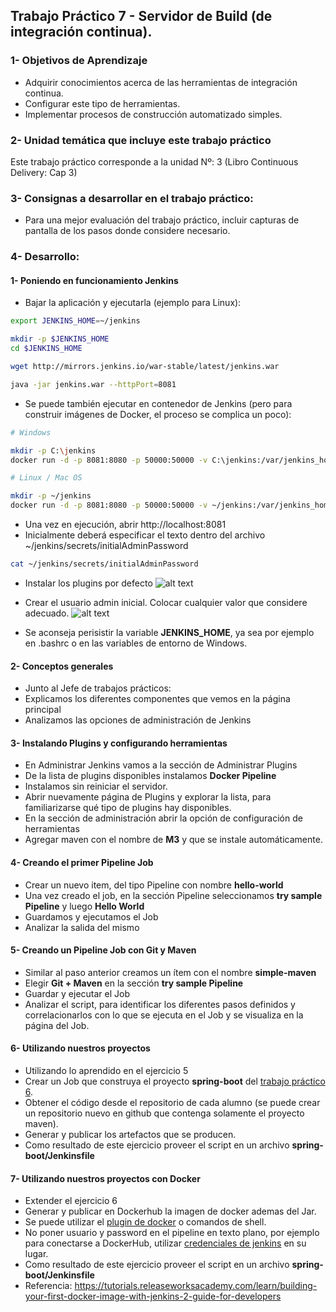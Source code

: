 ## Trabajo Práctico 7 - Servidor de Build (de integración continua).
### 1- Objetivos de Aprendizaje
 - Adquirir conocimientos acerca de las herramientas de integración continua.
 - Configurar este tipo de herramientas.
 - Implementar procesos de construcción automatizado simples.

### 2- Unidad temática que incluye este trabajo práctico
Este trabajo práctico corresponde a la unidad Nº: 3 (Libro Continuous Delivery: Cap 3)

### 3- Consignas a desarrollar en el trabajo práctico:
 - Para una mejor evaluación del trabajo práctico, incluir capturas de pantalla de los pasos donde considere necesario.

### 4- Desarrollo:

#### 1- Poniendo en funcionamiento Jenkins
  - Bajar la aplicación y ejecutarla (ejemplo para Linux):
```bash
export JENKINS_HOME=~/jenkins

mkdir -p $JENKINS_HOME
cd $JENKINS_HOME

wget http://mirrors.jenkins.io/war-stable/latest/jenkins.war

java -jar jenkins.war --httpPort=8081
```
  - Se puede también ejecutar en contenedor de Jenkins (pero para construir imágenes de Docker, el proceso se complica un poco):

```bash
# Windows

mkdir -p C:\jenkins
docker run -d -p 8081:8080 -p 50000:50000 -v C:\jenkins:/var/jenkins_home jenkins/jenkins:lts
```

```bash
# Linux / Mac OS

mkdir -p ~/jenkins
docker run -d -p 8081:8080 -p 50000:50000 -v ~/jenkins:/var/jenkins_home jenkins/jenkins:lts
```
  - Una vez en ejecución, abrir http://localhost:8081
  - Inicialmente deberá especificar el texto dentro del archivo ~/jenkins/secrets/initialAdminPassword
```bash
cat ~/jenkins/secrets/initialAdminPassword
```
  - Instalar los plugins por defecto
![alt text][imagen]

[imagen]:  jenkins-plugins.png  
  - Crear el usuario admin inicial. Colocar cualquier valor que considere adecuado.
![alt text][imagen1]

[imagen1]:  jenkins-admin.png    

 - Se aconseja perisistir la variable **JENKINS_HOME**, ya sea por ejemplo en .bashrc o en las variables de entorno de Windows.
#### 2- Conceptos generales
  - Junto al Jefe de trabajos prácticos:
  - Explicamos los diferentes componentes que vemos en la página principal
  - Analizamos las opciones de administración de Jenkins

#### 3- Instalando Plugins y configurando herramientas
  - En Administrar Jenkins vamos a la sección de Administrar Plugins
  - De la lista de plugins disponibles instalamos **Docker Pipeline**
  - Instalamos sin reiniciar el servidor.
  - Abrir nuevamente página de Plugins y explorar la lista, para familiarizarse qué tipo de plugins hay disponibles.
  - En la sección de administración abrir la opción de configuración de herramientas
  - Agregar maven con el nombre de **M3** y que se instale automáticamente.

#### 4- Creando el primer Pipeline Job
  - Crear un nuevo item, del tipo Pipeline con nombre **hello-world**
  - Una vez creado el job, en la sección Pipeline seleccionamos **try sample Pipeline** y luego **Hello World**
  - Guardamos y ejecutamos el Job
  - Analizar la salida del mismo
 
#### 5- Creando un Pipeline Job con Git y Maven
  - Similar al paso anterior creamos un ítem con el nombre **simple-maven**
  - Elegir **Git + Maven** en la sección **try sample Pipeline**
  - Guardar y ejecutar el Job
  - Analizar el script, para identificar los diferentes pasos definidos y correlacionarlos con lo que se ejecuta en el Job y se visualiza en la página del Job.

#### 6- Utilizando nuestros proyectos
  - Utilizando lo aprendido en el ejercicio 5
  - Crear un Job que construya el proyecto **spring-boot** del [trabajo práctico 6](06-construccion-imagenes-docker.md).
  - Obtener el código desde el repositorio de cada alumno (se puede crear un repositorio nuevo en github que contenga solamente el proyecto maven).
  - Generar y publicar los artefactos que se producen.
  - Como resultado de este ejercicio proveer el script en un archivo **spring-boot/Jenkinsfile**

#### 7- Utilizando nuestros proyectos con Docker
  - Extender el ejercicio 6
  - Generar y publicar en Dockerhub la imagen de docker ademas del Jar.
  - Se puede utilizar el [plugin de docker](https://docs.cloudbees.com/docs/admin-resources/latest/plugins/docker-workflow) o comandos de shell.
  - No poner usuario y password en el pipeline en texto plano, por ejemplo para conectarse a DockerHub, utilizar [credenciales de jenkins](https://github.com/jenkinsci/credentials-plugin/blob/master/docs/user.adoc) en su lugar.
  - Como resultado de este ejercicio proveer el script en un archivo **spring-boot/Jenkinsfile**
  - Referencia: https://tutorials.releaseworksacademy.com/learn/building-your-first-docker-image-with-jenkins-2-guide-for-developers